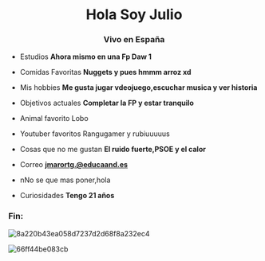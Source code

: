 <h1 align="center">Hola Soy Julio</h1>
<h3 align="center">Vivo en España</h3>

- Estudios **Ahora mismo en una Fp Daw 1**

- Comidas Favoritas **Nuggets y pues hmmm arroz xd**

- Mis hobbies **Me gusta jugar vdeojuego,escuchar musica y ver historia**

- Objetivos actuales **Completar la FP y estar tranquilo**

- Animal favorito Lobo

- Youtuber favoritos Rangugamer y rubiuuuuus

- Cosas que no me gustan **El ruido fuerte,PSOE y el calor**

- Correo **jmarortg.@educaand.es**

- nNo se que mas poner,hola

- Curiosidades **Tengo 21 años**

<h3 align="left">Fin:</h3>
<p align="left">
</p>


![8a220b43ea058d7237d2d68f8a232ec4](https://github.com/user-attachments/assets/f6675cf7-5df1-493d-85fd-9e7142c3cab3)


![66ff44be083cb](https://github.com/user-attachments/assets/7ace3e80-3b0f-4cdb-a56c-b439498c4407)
